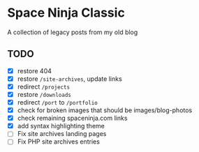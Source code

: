 # Space Ninja Classic

A collection of legacy posts from my old blog

## TODO

- [x] restore 404
- [x] restore `/site-archives`, update links
- [x] redirect `/projects`
- [x] restore `/downloads`
- [x] redirect `/port` to `/portfolio`
- [x] check for broken images that should be images/blog-photos
- [x] check remaining spaceninja.com links
- [x] add syntax highlighting theme
- [ ] Fix site archives landing pages
- [ ] Fix PHP site archives entries
